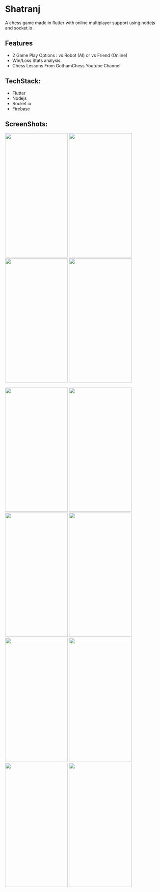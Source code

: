 # Shatranj
A chess game made in flutter with online multiplayer support using nodejs and socket.io .

## Features
* 2 Game Play Options : vs Robot (AI) or vs Friend (Online)
* Win/Loss Stats analysis 
* Chess Lessons From GothamChess Youtube Channel

## TechStack:
* Flutter 
* Nodejs
* Socket.io
* Firebase

## ScreenShots:
<img width="204" height="404" src="https://user-images.githubusercontent.com/61612477/146634450-cd1307c1-2180-4113-83f2-2241ba5879f6.jpg"> <img width="204" height="404" src="https://user-images.githubusercontent.com/61612477/146634450-cd1307c1-2180-4113-83f2-2241ba5879f6.jpg"> <img width="204" height="404" src="https://user-images.githubusercontent.com/61612477/146634450-cd1307c1-2180-4113-83f2-2241ba5879f6.jpg"> <img width="204" height="404" src="https://user-images.githubusercontent.com/61612477/146634450-cd1307c1-2180-4113-83f2-2241ba5879f6.jpg">

<img width="204" height="404" src="https://user-images.githubusercontent.com/61612477/146634450-cd1307c1-2180-4113-83f2-2241ba5879f6.jpg">

<img width="204" height="404" src="https://user-images.githubusercontent.com/61612477/146634450-cd1307c1-2180-4113-83f2-2241ba5879f6.jpg">

<img width="204" height="404" src="https://user-images.githubusercontent.com/61612477/146634450-cd1307c1-2180-4113-83f2-2241ba5879f6.jpg">

<img width="204" height="404" src="https://user-images.githubusercontent.com/61612477/146634450-cd1307c1-2180-4113-83f2-2241ba5879f6.jpg">

<img width="204" height="404" src="https://user-images.githubusercontent.com/61612477/146634450-cd1307c1-2180-4113-83f2-2241ba5879f6.jpg">

<img width="204" height="404" src="https://user-images.githubusercontent.com/61612477/146634450-cd1307c1-2180-4113-83f2-2241ba5879f6.jpg">

<img width="204" height="404" src="https://user-images.githubusercontent.com/61612477/146634450-cd1307c1-2180-4113-83f2-2241ba5879f6.jpg">

<img width="204" height="404" src="https://user-images.githubusercontent.com/61612477/146634450-cd1307c1-2180-4113-83f2-2241ba5879f6.jpg">


